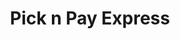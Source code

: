 ---
title: "Pick n Pay Express"
url: /durban/pick-n-pay-express-mountbatten-drive-2/
shop: convenience
---